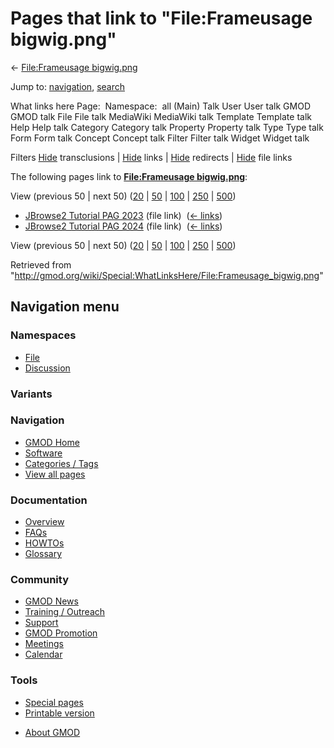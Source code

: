 <div id="mw-page-base" class="noprint">

</div>

<div id="mw-head-base" class="noprint">

</div>

<div id="content" class="mw-body" role="main">

<span id="top"></span>

<div id="mw-js-message" style="display:none;">

</div>



# <span dir="auto">Pages that link to "File:Frameusage bigwig.png"</span>

<div id="bodyContent">

<div id="contentSub">

← [File:Frameusage
bigwig.png](/wiki/File:Frameusage_bigwig.png "File:Frameusage bigwig.png")

</div>

<div id="jump-to-nav" class="mw-jump">

Jump to: [navigation](#mw-navigation), [search](#p-search)

</div>

<div id="mw-content-text">

What links here Page:  Namespace:  all (Main) Talk User User talk GMOD
GMOD talk File File talk MediaWiki MediaWiki talk Template Template talk
Help Help talk Category Category talk Property Property talk Type Type
talk Form Form talk Concept Concept talk Filter Filter talk Widget
Widget talk

Filters
[Hide](/mediawiki/index.php?title=Special:WhatLinksHere/File:Frameusage_bigwig.png&hidetrans=1 "Special:WhatLinksHere/File:Frameusage bigwig.png")
transclusions \|
[Hide](/mediawiki/index.php?title=Special:WhatLinksHere/File:Frameusage_bigwig.png&hidelinks=1 "Special:WhatLinksHere/File:Frameusage bigwig.png")
links \|
[Hide](/mediawiki/index.php?title=Special:WhatLinksHere/File:Frameusage_bigwig.png&hideredirs=1 "Special:WhatLinksHere/File:Frameusage bigwig.png")
redirects \|
[Hide](/mediawiki/index.php?title=Special:WhatLinksHere/File:Frameusage_bigwig.png&hideimages=1 "Special:WhatLinksHere/File:Frameusage bigwig.png")
file links

The following pages link to **[File:Frameusage
bigwig.png](/wiki/File:Frameusage_bigwig.png "File:Frameusage bigwig.png")**:

View (previous 50 \| next 50)
([20](/mediawiki/index.php?title=Special:WhatLinksHere/File:Frameusage_bigwig.png&limit=20 "Special:WhatLinksHere/File:Frameusage bigwig.png")
\|
[50](/mediawiki/index.php?title=Special:WhatLinksHere/File:Frameusage_bigwig.png&limit=50 "Special:WhatLinksHere/File:Frameusage bigwig.png")
\|
[100](/mediawiki/index.php?title=Special:WhatLinksHere/File:Frameusage_bigwig.png&limit=100 "Special:WhatLinksHere/File:Frameusage bigwig.png")
\|
[250](/mediawiki/index.php?title=Special:WhatLinksHere/File:Frameusage_bigwig.png&limit=250 "Special:WhatLinksHere/File:Frameusage bigwig.png")
\|
[500](/mediawiki/index.php?title=Special:WhatLinksHere/File:Frameusage_bigwig.png&limit=500 "Special:WhatLinksHere/File:Frameusage bigwig.png"))

- [JBrowse2 Tutorial PAG
  2023](/wiki/JBrowse2_Tutorial_PAG_2023 "JBrowse2 Tutorial PAG 2023")
  (file link) ‎ <span class="mw-whatlinkshere-tools">([←
  links](/mediawiki/index.php?title=Special:WhatLinksHere&target=JBrowse2+Tutorial+PAG+2023 "Special:WhatLinksHere"))</span>
- [JBrowse2 Tutorial PAG
  2024](/wiki/JBrowse2_Tutorial_PAG_2024 "JBrowse2 Tutorial PAG 2024")
  (file link) ‎ <span class="mw-whatlinkshere-tools">([←
  links](/mediawiki/index.php?title=Special:WhatLinksHere&target=JBrowse2+Tutorial+PAG+2024 "Special:WhatLinksHere"))</span>

View (previous 50 \| next 50)
([20](/mediawiki/index.php?title=Special:WhatLinksHere/File:Frameusage_bigwig.png&limit=20 "Special:WhatLinksHere/File:Frameusage bigwig.png")
\|
[50](/mediawiki/index.php?title=Special:WhatLinksHere/File:Frameusage_bigwig.png&limit=50 "Special:WhatLinksHere/File:Frameusage bigwig.png")
\|
[100](/mediawiki/index.php?title=Special:WhatLinksHere/File:Frameusage_bigwig.png&limit=100 "Special:WhatLinksHere/File:Frameusage bigwig.png")
\|
[250](/mediawiki/index.php?title=Special:WhatLinksHere/File:Frameusage_bigwig.png&limit=250 "Special:WhatLinksHere/File:Frameusage bigwig.png")
\|
[500](/mediawiki/index.php?title=Special:WhatLinksHere/File:Frameusage_bigwig.png&limit=500 "Special:WhatLinksHere/File:Frameusage bigwig.png"))

</div>

<div class="printfooter">

Retrieved from
"<http://gmod.org/wiki/Special:WhatLinksHere/File:Frameusage_bigwig.png>"

</div>

<div id="catlinks" class="catlinks catlinks-allhidden">

</div>

<div class="visualClear">

</div>

</div>

</div>

<div id="mw-navigation">

## Navigation menu

<div id="mw-head">



<div id="left-navigation">

<div id="p-namespaces" class="vectorTabs" role="navigation"
aria-labelledby="p-namespaces-label">

### Namespaces

- <span id="ca-nstab-image"><a href="/wiki/File:Frameusage_bigwig.png" accesskey="c"
  title="View the file page [c]">File</a></span>
- <span id="ca-talk"><a
  href="/mediawiki/index.php?title=File_talk:Frameusage_bigwig.png&amp;action=edit&amp;redlink=1"
  accesskey="t"
  title="Discussion about the content page [t]">Discussion</a></span>

</div>

<div id="p-variants" class="vectorMenu emptyPortlet" role="navigation"
aria-labelledby="p-variants-label">

### 

### Variants[](#)

<div class="menu">

</div>

</div>

</div>

<div id="right-navigation">





</div>



</div>

</div>

</div>

<div id="mw-panel">

<div id="p-logo" role="banner">

<a href="/wiki/Main_Page"
style="background-image: url(http://gmod.org/images/GMOD-cogs.png);"
title="Visit the main page"></a>

</div>

<div id="p-Navigation" class="portal" role="navigation"
aria-labelledby="p-Navigation-label">

### Navigation

<div class="body">

- <span id="n-GMOD-Home">[GMOD Home](/wiki/Main_Page)</span>
- <span id="n-Software">[Software](/wiki/GMOD_Components)</span>
- <span id="n-Categories-.2F-Tags">[Categories /
  Tags](/wiki/Categories)</span>
- <span id="n-View-all-pages">[View all
  pages](/wiki/Special:AllPages)</span>

</div>

</div>

<div id="p-Documentation" class="portal" role="navigation"
aria-labelledby="p-Documentation-label">

### Documentation

<div class="body">

- <span id="n-Overview">[Overview](/wiki/Overview)</span>
- <span id="n-FAQs">[FAQs](/wiki/Category:FAQ)</span>
- <span id="n-HOWTOs">[HOWTOs](/wiki/Category:HOWTO)</span>
- <span id="n-Glossary">[Glossary](/wiki/Glossary)</span>

</div>

</div>

<div id="p-Community" class="portal" role="navigation"
aria-labelledby="p-Community-label">

### Community

<div class="body">

- <span id="n-GMOD-News">[GMOD News](/wiki/GMOD_News)</span>
- <span id="n-Training-.2F-Outreach">[Training /
  Outreach](/wiki/Training_and_Outreach)</span>
- <span id="n-Support">[Support](/wiki/Support)</span>
- <span id="n-GMOD-Promotion">[GMOD
  Promotion](/wiki/GMOD_Promotion)</span>
- <span id="n-Meetings">[Meetings](/wiki/Meetings)</span>
- <span id="n-Calendar">[Calendar](/wiki/Calendar)</span>

</div>

</div>

<div id="p-tb" class="portal" role="navigation"
aria-labelledby="p-tb-label">

### Tools

<div class="body">

- <span id="t-specialpages"><a href="/wiki/Special:SpecialPages" accesskey="q"
  title="A list of all special pages [q]">Special pages</a></span>
- <span id="t-print"><a
  href="/mediawiki/index.php?title=Special:WhatLinksHere/File:Frameusage_bigwig.png&amp;printable=yes"
  rel="alternate" accesskey="p"
  title="Printable version of this page [p]">Printable version</a></span>

</div>

</div>

</div>

</div>

<div id="footer" role="contentinfo">

- <span id="footer-places-about">[About
  GMOD](/wiki/GMOD:About "GMOD:About")</span>

<!-- -->






</div>
